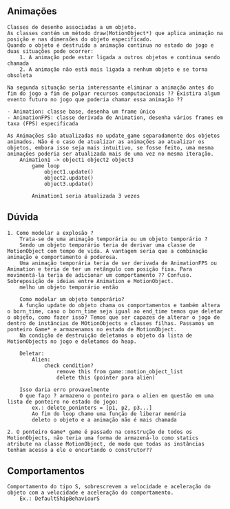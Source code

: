## Animações
    Classes de desenho associadas a um objeto.
    As classes contém um método draw(MotionObject*) que aplica animação na posição e nas dimensões do objeto especificado.
    Quando o objeto é destruído a animação continua no estado do jogo e duas situações pode ocorrer:
        1. A animação pode estar ligada a outros objetos e continua sendo chamada
        2. A animação não está mais ligada a nenhum objeto e se torna obsoleta
    
    Na segunda situação seria interessante eliminar a animação antes do fim do jogo a fim de polpar recursos computacionais ?? Existira algum evento futuro no jogo que poderia chamar essa animação ??

    - Animation: classe base, desenha um frame único
    - AnimationFPS: classe derivada de Animation, desenha vários frames em taxa (FPS) especificada

    As Animações são atualizadas no update_game separadamente dos objetos animados. Não é o caso de atualizar as animações ao atualizar os objetos, embora isso seja mais intuitivo, se fosse feito, uma mesma animações poderia ser atualizada mais de uma vez no mesma iteração.
        Animation1 -> object1 object2 object3
            game loop
                object1.update()
                object2.update()
                object3.update()

            Animation1 seria atualizada 3 vezes

## Dúvida
    1. Como modelar a explosão ?
        Trata-se de uma animação temporária ou um objeto temporário ?
        Sendo um objeto temporário teria de derivar uma classe de MotionObject com tempo de vida. A vantagem seria que a combinação animação e comportamento é poderosa.
        Uma animação temporária teria de ser derivada de AnimationFPS ou Animation e teria de ter um retângulo com posição fixa. Para movimentá-la teria de adicionar um comportamento ?? Confuso. Sobreposição de ideias entre Animation e MotionObject.
        melho um objeto temporário então

        Como modelar um objeto temporário?
        A função update do objeto chama os comportamentos e também altera o born_time, caso o born_time seja igual ao end_time temos que deletar o objeto, como fazer isso? Temos que ser capazes de alterar o jogo de dentro de instâncias de MOtionObjects e classes filhas. Passamos um ponteiro Game* e armazenamos no estado de MotionObject.
        Na condição de destruição deletamos o objeto da lista de MotionObjects no jogo e deletamos do heap.

        Deletar:
            Alien:
                check condition?
                    remove this from game::motion_object_list
                    delete this (pointer para alien)

        Isso daria erro provavelmente
        O que faço ? armazeno o ponteiro para o alien em questão em uma lista de ponteiro no estado do jogo:
            ex.: delete_poninters = [p1, p2, p3...]
            Ao fim do loop chamo uma função de liberar memória
            deleto o objeto e a animação não é mais chamada
    
    2. O ponteiro Game* game é passado na construção de todos os MotionObjects, não teria uma forma de armazená-lo como statics atribute na classe MotionObject, de modo que todas as instâncias tenham acesso a ele e encurtando o construtor??

## Comportamentos
    Comportamento do tipo S, sobrescrevem a velocidade e aceleração do objeto com a velocidade e aceleração do comportamento.
        Ex.: DefaultShipBehaviourS
    